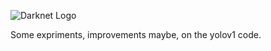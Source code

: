 ![Darknet Logo](http://pjreddie.com/media/files/darknet-black-small.png)

Some expriments, improvements maybe, on the yolov1 code.
